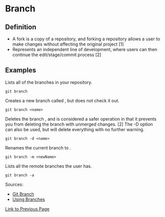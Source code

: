 # Branch

## Definition

* A fork is a copy of a repository, and forking a repository allows a user to make changes without affecting the original project [1]
* Represents an independent line of development, where users can then continue the edit/stage/commit process [2]

## Examples

Lists all of the branches in your repository.
```
git branch
```

Creates a new branch called <name>, but does not check it out. 
```
git branch <name>
```

Deletes the branch <name>, and is considered a safer operation in that it prevents you from deleting the branch with unmerged changes. [2]
The -D option can also be used, but will delete everything with no further warning.
```
git branch -d <name>
```

Renames the current branch to <newName>.
```
git branch -m <newName>
```

Lists all the remote branches the user has.
```
git branch -a
```

Sources:
* [Git Branch](https://www.git-tower.com/learn/git/commands/git-branch)
* [Using Branches](https://www.atlassian.com/git/tutorials/using-branches)

[Link to Previous Page](/terms.md) 

